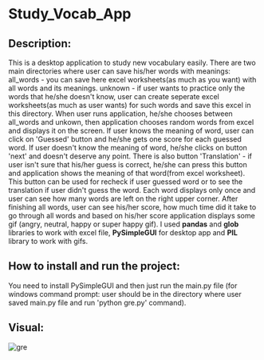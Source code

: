 # Study_Vocab_App

## Description:

This is a desktop application to study new vocabulary easily. There are two main directories where user can save his/her words with meanings:
all_words - you can save here excel worksheets(as much as you want) with all words and its meanings.
unknown - if user wants to practice only the words that he/she doesn't know, user can create seperate excel worksheets(as much as user wants) for such words and save this excel in this directory.
When user runs application, he/she chooses between all_words and unkown, then application chooses random words from excel and displays it on the screen. If user knows the meaning of word, user can click on 'Guessed' button and he/she gets one score for each guessed word. If user doesn't know the meaning of word, he/she clicks on button 'next' and doesn't deserve any point. There is also button 'Translation' - if user isn't sure that his/her guess is correct, he/she can press this button and application shows the meaning of that word(from excel worksheet). This button can be used for recheck if user guessed word or to see the translation if user didn't guess the word. Each word displays only once and user can see how many words are left on the right upper corner. After finishing all words, user can see his/her score, how much time did it take to go through all words and based on his/her score application displays some gif (angry, neutral, happy or super happy gif). I used **pandas** and **glob** libraries to work with excel file, **PySimpleGUI** for desktop app and **PIL** library to work with gifs. 

## How to install and run the project:

You need to install PySimpleGUI and then just run the main.py file (for windows command prompt: user should be in the directory where user saved main.py file and run 'python gre.py' command).

## Visual:
![gre](https://user-images.githubusercontent.com/85623531/169103788-7cbdd508-f75f-4949-b7de-4217cc550020.PNG)
